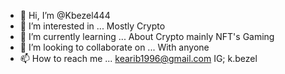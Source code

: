 - 👋 Hi, I’m @Kbezel444
- 👀 I’m interested in ... Mostly Crypto
- 🌱 I’m currently learning ... About Crypto mainly NFT's Gaming 
- 💞️ I’m looking to collaborate on ... With anyone
- 📫 How to reach me ... kearib1996@gmail.com IG; k.bezel

<!---
Kbezel444/Kbezel444 is a ✨ special ✨ repository because its `README.md` (this file) appears on your GitHub profile.
You can click the Preview link to take a look at your changes.
--->

